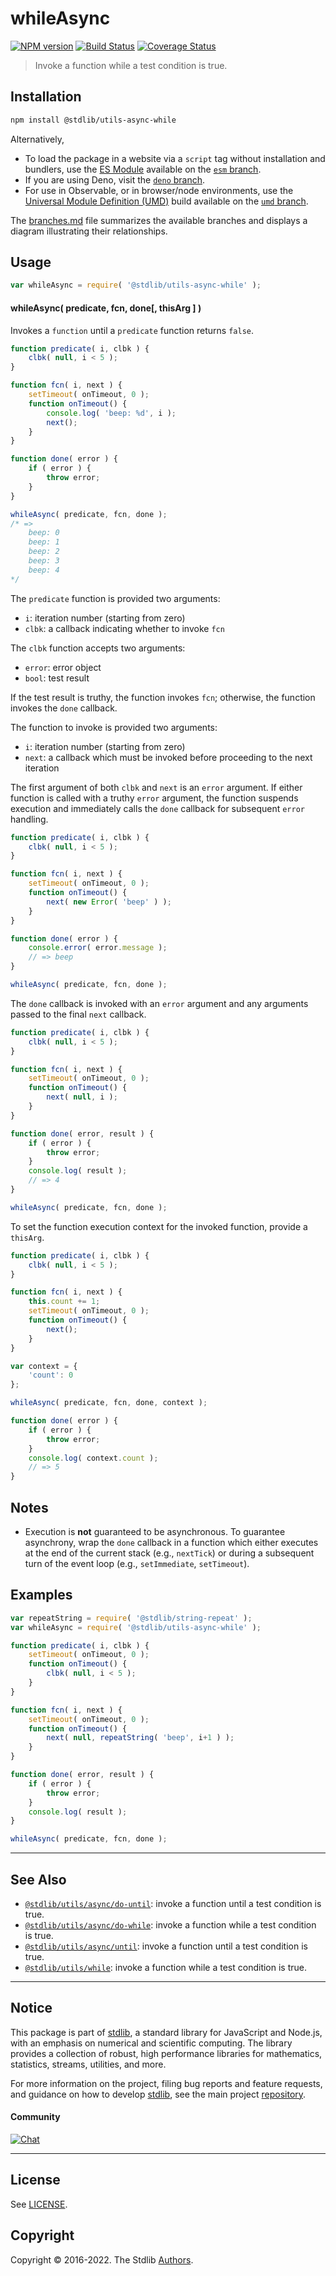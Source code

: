 <!--

@license Apache-2.0

Copyright (c) 2018 The Stdlib Authors.

Licensed under the Apache License, Version 2.0 (the "License");
you may not use this file except in compliance with the License.
You may obtain a copy of the License at

   http://www.apache.org/licenses/LICENSE-2.0

Unless required by applicable law or agreed to in writing, software
distributed under the License is distributed on an "AS IS" BASIS,
WITHOUT WARRANTIES OR CONDITIONS OF ANY KIND, either express or implied.
See the License for the specific language governing permissions and
limitations under the License.

-->

# whileAsync

[![NPM version][npm-image]][npm-url] [![Build Status][test-image]][test-url] [![Coverage Status][coverage-image]][coverage-url] <!-- [![dependencies][dependencies-image]][dependencies-url] -->

> Invoke a function while a test condition is true.

<!-- Section to include introductory text. Make sure to keep an empty line after the intro `section` element and another before the `/section` close. -->

<section class="intro">

</section>

<!-- /.intro -->

<!-- Package usage documentation. -->

<section class="installation">

## Installation

```bash
npm install @stdlib/utils-async-while
```

Alternatively,

-   To load the package in a website via a `script` tag without installation and bundlers, use the [ES Module][es-module] available on the [`esm` branch][esm-url].
-   If you are using Deno, visit the [`deno` branch][deno-url].
-   For use in Observable, or in browser/node environments, use the [Universal Module Definition (UMD)][umd] build available on the [`umd` branch][umd-url].

The [branches.md][branches-url] file summarizes the available branches and displays a diagram illustrating their relationships.

</section>

<section class="usage">

## Usage

```javascript
var whileAsync = require( '@stdlib/utils-async-while' );
```

#### whileAsync( predicate, fcn, done\[, thisArg ] )

Invokes a `function` until a `predicate` function returns `false`.

```javascript
function predicate( i, clbk ) {
    clbk( null, i < 5 );
}

function fcn( i, next ) {
    setTimeout( onTimeout, 0 );
    function onTimeout() {
        console.log( 'beep: %d', i );
        next();
    }
}

function done( error ) {
    if ( error ) {
        throw error;
    }
}

whileAsync( predicate, fcn, done );
/* =>
    beep: 0
    beep: 1
    beep: 2
    beep: 3
    beep: 4
*/
```

The `predicate` function is provided two arguments:

-   `i`: iteration number (starting from zero)
-   `clbk`: a callback indicating whether to invoke `fcn`

The `clbk` function accepts two arguments:

-   `error`: error object
-   `bool`: test result

If the test result is truthy, the function invokes `fcn`; otherwise, the function invokes the `done` callback.

The function to invoke is provided two arguments:

-   `i`: iteration number (starting from zero)
-   `next`: a callback which must be invoked before proceeding to the next iteration

The first argument of both `clbk` and `next` is an `error` argument. If either function is called with a truthy `error` argument, the function suspends execution and immediately calls the `done` callback for subsequent `error` handling.

```javascript
function predicate( i, clbk ) {
    clbk( null, i < 5 );
}

function fcn( i, next ) {
    setTimeout( onTimeout, 0 );
    function onTimeout() {
        next( new Error( 'beep' ) );
    }
}

function done( error ) {
    console.error( error.message );
    // => beep
}

whileAsync( predicate, fcn, done );
```

The `done` callback is invoked with an `error` argument and any arguments passed to the final `next` callback.

```javascript
function predicate( i, clbk ) {
    clbk( null, i < 5 );
}

function fcn( i, next ) {
    setTimeout( onTimeout, 0 );
    function onTimeout() {
        next( null, i );
    }
}

function done( error, result ) {
    if ( error ) {
        throw error;
    }
    console.log( result );
    // => 4
}

whileAsync( predicate, fcn, done );
```

To set the function execution context for the invoked function, provide a `thisArg`.

<!-- eslint-disable no-invalid-this -->

```javascript
function predicate( i, clbk ) {
    clbk( null, i < 5 );
}

function fcn( i, next ) {
    this.count += 1;
    setTimeout( onTimeout, 0 );
    function onTimeout() {
        next();
    }
}

var context = {
    'count': 0
};

whileAsync( predicate, fcn, done, context );

function done( error ) {
    if ( error ) {
        throw error;
    }
    console.log( context.count );
    // => 5
}
```

</section>

<!-- /.usage -->

<!-- Package usage notes. Make sure to keep an empty line after the `section` element and another before the `/section` close. -->

<section class="notes">

## Notes

-   Execution is **not** guaranteed to be asynchronous. To guarantee asynchrony, wrap the `done` callback in a function which either executes at the end of the current stack (e.g., `nextTick`) or during a subsequent turn of the event loop (e.g., `setImmediate`, `setTimeout`).

</section>

<!-- /.notes -->

<!-- Package usage examples. -->

<section class="examples">

## Examples

<!-- eslint no-undef: "error" -->

```javascript
var repeatString = require( '@stdlib/string-repeat' );
var whileAsync = require( '@stdlib/utils-async-while' );

function predicate( i, clbk ) {
    setTimeout( onTimeout, 0 );
    function onTimeout() {
        clbk( null, i < 5 );
    }
}

function fcn( i, next ) {
    setTimeout( onTimeout, 0 );
    function onTimeout() {
        next( null, repeatString( 'beep', i+1 ) );
    }
}

function done( error, result ) {
    if ( error ) {
        throw error;
    }
    console.log( result );
}

whileAsync( predicate, fcn, done );
```

</section>

<!-- /.examples -->

<!-- Section to include cited references. If references are included, add a horizontal rule *before* the section. Make sure to keep an empty line after the `section` element and another before the `/section` close. -->

<section class="references">

</section>

<!-- /.references -->

<!-- Section for related `stdlib` packages. Do not manually edit this section, as it is automatically populated. -->

<section class="related">

* * *

## See Also

-   <span class="package-name">[`@stdlib/utils/async/do-until`][@stdlib/utils/async/do-until]</span><span class="delimiter">: </span><span class="description">invoke a function until a test condition is true.</span>
-   <span class="package-name">[`@stdlib/utils/async/do-while`][@stdlib/utils/async/do-while]</span><span class="delimiter">: </span><span class="description">invoke a function while a test condition is true.</span>
-   <span class="package-name">[`@stdlib/utils/async/until`][@stdlib/utils/async/until]</span><span class="delimiter">: </span><span class="description">invoke a function until a test condition is true.</span>
-   <span class="package-name">[`@stdlib/utils/while`][@stdlib/utils/while]</span><span class="delimiter">: </span><span class="description">invoke a function while a test condition is true.</span>

</section>

<!-- /.related -->

<!-- Section for all links. Make sure to keep an empty line after the `section` element and another before the `/section` close. -->


<section class="main-repo" >

* * *

## Notice

This package is part of [stdlib][stdlib], a standard library for JavaScript and Node.js, with an emphasis on numerical and scientific computing. The library provides a collection of robust, high performance libraries for mathematics, statistics, streams, utilities, and more.

For more information on the project, filing bug reports and feature requests, and guidance on how to develop [stdlib][stdlib], see the main project [repository][stdlib].

#### Community

[![Chat][chat-image]][chat-url]

---

## License

See [LICENSE][stdlib-license].


## Copyright

Copyright &copy; 2016-2022. The Stdlib [Authors][stdlib-authors].

</section>

<!-- /.stdlib -->

<!-- Section for all links. Make sure to keep an empty line after the `section` element and another before the `/section` close. -->

<section class="links">

[npm-image]: http://img.shields.io/npm/v/@stdlib/utils-async-while.svg
[npm-url]: https://npmjs.org/package/@stdlib/utils-async-while

[test-image]: https://github.com/stdlib-js/utils-async-while/actions/workflows/test.yml/badge.svg?branch=main
[test-url]: https://github.com/stdlib-js/utils-async-while/actions/workflows/test.yml?query=branch:main

[coverage-image]: https://img.shields.io/codecov/c/github/stdlib-js/utils-async-while/main.svg
[coverage-url]: https://codecov.io/github/stdlib-js/utils-async-while?branch=main

<!--

[dependencies-image]: https://img.shields.io/david/stdlib-js/utils-async-while.svg
[dependencies-url]: https://david-dm.org/stdlib-js/utils-async-while/main

-->

[chat-image]: https://img.shields.io/gitter/room/stdlib-js/stdlib.svg
[chat-url]: https://gitter.im/stdlib-js/stdlib/

[stdlib]: https://github.com/stdlib-js/stdlib

[stdlib-authors]: https://github.com/stdlib-js/stdlib/graphs/contributors

[umd]: https://github.com/umdjs/umd
[es-module]: https://developer.mozilla.org/en-US/docs/Web/JavaScript/Guide/Modules

[deno-url]: https://github.com/stdlib-js/utils-async-while/tree/deno
[umd-url]: https://github.com/stdlib-js/utils-async-while/tree/umd
[esm-url]: https://github.com/stdlib-js/utils-async-while/tree/esm
[branches-url]: https://github.com/stdlib-js/utils-async-while/blob/main/branches.md

[stdlib-license]: https://raw.githubusercontent.com/stdlib-js/utils-async-while/main/LICENSE

<!-- <related-links> -->

[@stdlib/utils/async/do-until]: https://github.com/stdlib-js/utils-async-do-until

[@stdlib/utils/async/do-while]: https://github.com/stdlib-js/utils-async-do-while

[@stdlib/utils/async/until]: https://github.com/stdlib-js/utils-async-until

[@stdlib/utils/while]: https://github.com/stdlib-js/utils-while

<!-- </related-links> -->

</section>

<!-- /.links -->

